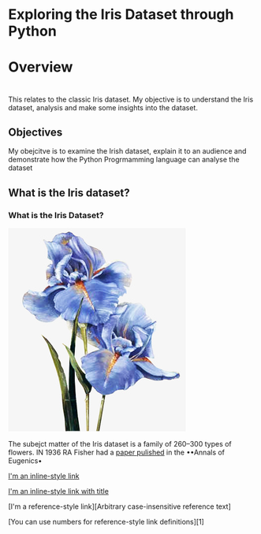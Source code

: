 # Exploring the Iris Dataset through Python
# Overview <h1>
<p>This relates to the classic Iris dataset. My objective is to understand the Iris dataset, analysis and make some insights into the dataset.</p>
<h2> Objectives </h2>
<p>My obejcitve is to examine the Irish dataset, explain it to an audience and demonstrate how the Python Progrmamming language can analyse the dataset</p>
<h2> What is the Iris dataset? </h2>
<p>
<h3> What is the Iris Dataset? </h3>

![Iris](iris.jpg)

The subejct matter of the Iris dataset is a family of 260–300 types of flowers. IN 1936 RA Fisher had a 
[paper pulished](http://github.com "Named link title") in the ••Annals of Eugenics• 

[I'm an inline-style link](https://www.google.com)

[I'm an inline-style link with title](https://www.google.com "Google's Homepage")

[I'm a reference-style link][Arbitrary case-insensitive reference text]

[You can use numbers for reference-style link definitions][1]
